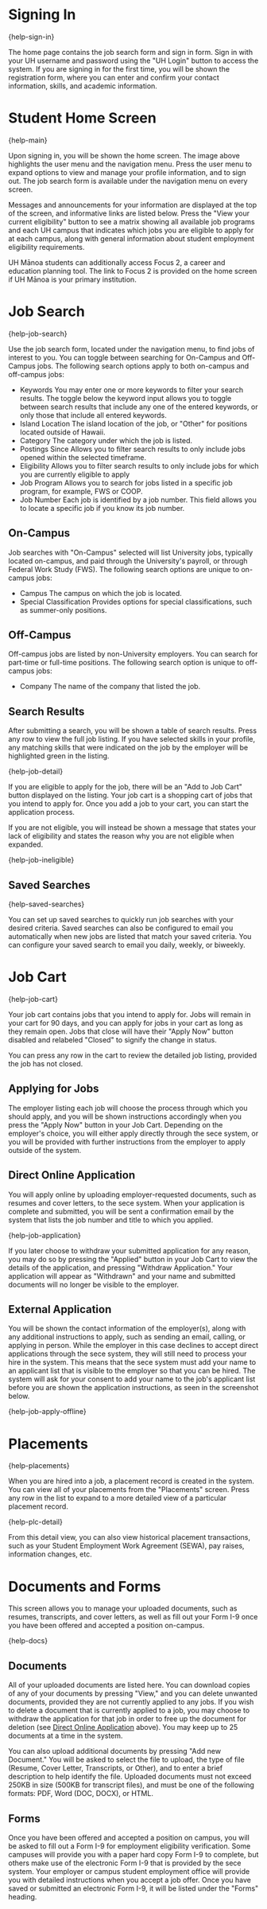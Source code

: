 # Signing In

{help-sign-in}

The home page contains the job search form and sign in form.  Sign in with your UH username and password using the "UH Login" button to access the system.  If you are signing in for the first time, you will be shown the registration form, where you can enter and confirm your contact information, skills, and academic information.

# Student Home Screen

{help-main}

Upon signing in, you will be shown the home screen.  The image above highlights the user menu and the navigation menu.  Press the user menu to expand options to view and manage your profile information, and to sign out.  The job search form is available under the navigation menu on every screen.

Messages and announcements for your information are displayed at the top of the screen, and informative links are listed below.  Press the "View your current eligibility" button to see a matrix showing all available job programs and each UH campus that indicates which jobs you are eligible to apply for at each campus, along with general information about student employment eligibility requirements.

UH Mānoa students can additionally access Focus 2, a career and education planning tool.  The link to Focus 2 is provided on the home screen if UH Mānoa is your primary institution.

# Job Search

{help-job-search}

Use the job search form, located under the navigation menu, to find jobs of interest to you.  You can toggle between searching for On-Campus and Off-Campus jobs.  The following search options apply to both on-campus and off-campus jobs:

* Keywords
    You may enter one or more keywords to filter your search results.  The toggle below the keyword input allows you to toggle between search results that include any one of the entered keywords, or only those that include all entered keywords.
* Island Location
    The island location of the job, or "Other" for positions located outside of Hawaii.
* Category
    The category under which the job is listed. 
* Postings Since
    Allows you to filter search results to only include jobs opened within the selected timeframe.
* Eligibility
    Allows you to filter search results to only include jobs for which you are currently eligible to apply
* Job Program
    Allows you to search for jobs listed in a specific job program, for example, FWS or COOP.
* Job Number 
    Each job is identified by a job number.  This field allows you to locate a specific job if you know its job number. 

## On-Campus

Job searches with "On-Campus" selected will list University jobs, typically located on-campus, and paid through the University's payroll, or through Federal Work Study (FWS).  The following search options are unique to on-campus jobs:

* Campus
    The campus on which the job is located.
* Special Classification
    Provides options for special classifications, such as summer-only positions.

## Off-Campus

Off-campus jobs are listed by non-University employers.  You can search for part-time or full-time positions.  The following search option is unique to off-campus jobs:

* Company
    The name of the company that listed the job.

## Search Results

After submitting a search, you will be shown a table of search results.  Press any row to view the full job listing.  If you have selected skills in your profile, any matching skills that were indicated on the job by the employer will be highlighted green in the listing.

{help-job-detail}

If you are eligible to apply for the job, there will be an "Add to Job Cart" button displayed on the listing.  Your job cart is a shopping cart of jobs that you intend to apply for.  Once you add a job to your cart, you can start the application process.  

If you are not eligible, you will instead be shown a message that states your lack of eligibility and states the reason why you are not eligible when expanded.

{help-job-ineligible}

## Saved Searches

{help-saved-searches}

You can set up saved searches to quickly run job searches with your desired criteria.  Saved searches can also be configured to email you automatically when new jobs are listed that match your saved criteria.  You can configure your saved search to email you daily, weekly, or biweekly.

# Job Cart

{help-job-cart}

Your job cart contains jobs that you intend to apply for.  Jobs will remain in your cart for 90 days, and you can apply for jobs in your cart as long as they remain open.  Jobs that close will have their "Apply Now" button disabled and relabeled "Closed" to signify the change in status.

You can press any row in the cart to review the detailed job listing, provided the job has not closed.

## Applying for Jobs

The employer listing each job will choose the process through which you should apply, and you will be shown instructions accordingly when you press the "Apply Now" button in your Job Cart.  Depending on the employer's choice, you will either apply directly through the sece system, or you will be provided with further instructions from the employer to apply outside of the system.

## Direct Online Application

You will apply online by uploading employer-requested documents, such as resumes and cover letters, to the sece system.  When your application is complete and submitted, you will be sent a confirmation email by the system that lists the job number and title to which you applied.

{help-job-application}

If you later choose to withdraw your submitted application for any reason, you may do so by pressing the "Applied" button in your Job Cart to view the details of the application, and pressing "Withdraw Application."  Your application will appear as "Withdrawn" and your name and submitted documents will no longer be visible to the employer.

## External Application

You will be shown the contact information of the employer(s), along with any additional instructions to apply, such as sending an email, calling, or applying in person.  While the employer in this case declines to accept direct applications through the sece system, they will still need to process your hire in the system.  This means that the sece system must add your name to an applicant list that is visible to the employer so that you can be hired.  The system will ask for your consent to add your name to the job's applicant list before you are shown the application instructions, as seen in the screenshot below.

{help-job-apply-offline}

# Placements

{help-placements}

When you are hired into a job, a placement record is created in the system. You can view all of your placements from the "Placements" screen.  Press any row in the list to expand to a more detailed view of a particular placement record.

{help-plc-detail}

From this detail view, you can also view historical placement transactions, such as your Student Employment Work Agreement (SEWA), pay raises, information changes, etc.

# Documents and Forms

This screen allows you to manage your uploaded documents, such as resumes, transcripts, and cover letters, as well as fill out your Form I-9 once you have been offered and accepted a position on-campus.

{help-docs}

## Documents

All of your uploaded documents are listed here.  You can download copies of any of your documents by pressing "View," and you can delete unwanted documents, provided they are not currently applied to any jobs.  If you wish to delete a document that is currently applied to a job, you may choose to withdraw the application for that job in order to free up the document for deletion (see [Direct Online Application](#direct-online-application) above).  You may keep up to 25 documents at a time in the system.

You can also upload additional documents by pressing "Add new Document."  You will be asked to select the file to upload, the type of file (Resume, Cover Letter, Transcripts, or Other), and to enter a brief description to help identify the file.  Uploaded documents must not exceed 250KB in size (500KB for transcript files), and must be one of the following formats: PDF, Word (DOC, DOCX), or HTML.

## Forms

Once you have been offered and accepted a position on campus, you will be asked to fill out a Form I-9 for employment eligibility verification.  Some campuses will provide you with a paper hard copy Form I-9 to complete, but others make use of the electronic Form I-9 that is provided by the sece system.  Your employer or campus student employment office will provide you with detailed instructions when you accept a job offer.  Once you have saved or submitted an electronic Form I-9, it will be listed under the "Forms" heading.
